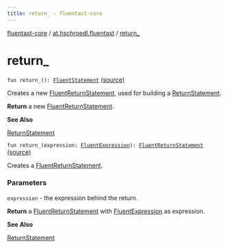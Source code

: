 ```yaml
---
title: return_ - fluentast-core
---
```


[fluentast-core](../index.html) / [at.hschroedl.fluentast](index.html) / [return_](.)

# return_

`fun return_(): `[`FluentStatement`](../at.hschroedl.fluentast.ast.statement/-fluent-statement/index.html) [(source)](https://github.com/hschroedl/FluentAST/tree/master/core/src/main/kotlin//at.hschroedl.fluentast/Fluentast.kt#L125)

Creates a new [FluentReturnStatement](../at.hschroedl.fluentast.ast.statement/-fluent-return-statement/index.html), used for building a [ReturnStatement](https://help.eclipse.org/neon/topic/org.eclipse.jdt.doc.isv/reference/api/org/eclipse/jdt/core/dom/ReturnStatement.html).

**Return**
a new [FluentReturnStatement](../at.hschroedl.fluentast.ast.statement/-fluent-return-statement/index.html).

**See Also**

[ReturnStatement](https://help.eclipse.org/neon/topic/org.eclipse.jdt.doc.isv/reference/api/org/eclipse/jdt/core/dom/ReturnStatement.html)

`fun return_(expression: `[`FluentExpression`](../at.hschroedl.fluentast.ast.expression/-fluent-expression/index.html)`): `[`FluentReturnStatement`](../at.hschroedl.fluentast.ast.statement/-fluent-return-statement/index.html) [(source)](https://github.com/hschroedl/FluentAST/tree/master/core/src/main/kotlin//at.hschroedl.fluentast/Fluentast.kt#L136)

Creates a [FluentReturnStatement](../at.hschroedl.fluentast.ast.statement/-fluent-return-statement/index.html).

### Parameters

`expression` - the expression behind the return.

**Return**
a [FluentReturnStatement](../at.hschroedl.fluentast.ast.statement/-fluent-return-statement/index.html) with [FluentExpression](../at.hschroedl.fluentast.ast.expression/-fluent-expression/index.html) as expression.

**See Also**

[ReturnStatement](https://help.eclipse.org/neon/topic/org.eclipse.jdt.doc.isv/reference/api/org/eclipse/jdt/core/dom/ReturnStatement.html)

